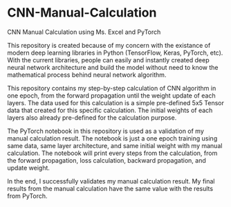 # CNN-Manual-Calculation

CNN Manual Calculation using Ms. Excel and PyTorch

This repository is created because of my concern with the existance of modern deep learning libraries in Python (TensorFlow, Keras, PyTorch, etc).
With the current libraries, people can easily and instantly created deep neural network architecture and build the model without need to know the mathematical process behind neural network algorithm.

This repository contains my step-by-step calculation of CNN algorithm in one epoch, from the forward propagation until the weight update of each layers. The data used for this calculation is a simple pre-defined 5x5 Tensor data that created for this specific calculation. The initial weights of each layers also already pre-defined for the calculation purpose.

The PyTorch notebook in this repository is used as a validation of my manual calculation result. The notebook is just a one epoch training using same data, same layer architecture, and same initial weight with my manual calculation. The notebook will print every steps from the calculation, from the forward propagation, loss calculation, backward propagation, and update weight.

In the end, I successfully validates my manual calculation result. My final results from the manual calculation have the same value with the results from PyTorch.
